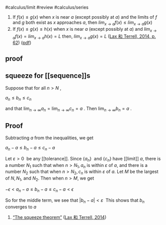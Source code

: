 #calculus/limit #review #calculus/series 

1. If $f(x) \leq g(x)$ when $x$ is near $a$ (except possibly at $a$) and the limits of $f$ and $g$ both exist as $x$ approaches $a$, then
   $lim_{x \to a}f(x) \leq lim_{x \to a}g(x)$
2. If $f(x) \leq g(x) \leq h(x)$ when $x$ is near $a$ (except possibly at $a$) and
   $lim_{x \to a}f(x) = lim_{x \to a}h(x) = L$
   then, $lim_{x \to a}g(x) = L$
([Lax 和 Terrell, 2014, p. 62](zotero://select/library/items/T6IUTL24)) ([pdf](zotero://open-pdf/library/items/YL3VT4CZ?page=74&annotation=FKTS65YD))
## proof 


## squeeze for [[sequence]]s 
Suppose that for all $n>N$ ,

$a_n \leq b_n \leq c_n$

and that $\lim _{n \rightarrow \infty} a_n=\lim _{n \rightarrow \infty} c_n=a$ . Then $\lim _{n \rightarrow \infty} b_n=a$ .

## Proof
Subtracting $a$ from the inequalities, we get

$a_n-a \leq b_n-a \leq c_n-a$

Let $\varepsilon>0$  be any [[tolerance]]. Since $\left\{a_n\right\}$  and $\left\{c_n\right\}$ have [[limit]] $a$, there is a number $N_1$ such that when $n>N_1, a_n$ is within $\varepsilon$ of $a$, and there is a number $N_2$ such that when $n>N_2, c_n$ is within $\varepsilon$ of $a$. Let $M$ be the largest of $N, N_1$, and $N_2$. Then when $n>M$, we get

$-\epsilon<a_n-a \leq b_n-a \leq c_n-a<\epsilon$

So for the middle term, we see that $\left|b_n-a\right|<\varepsilon$  This shows that $b_n$ converges to $a$






1. <span class="highlight" data-annotation="%7B%22attachmentURI%22%3A%22http%3A%2F%2Fzotero.org%2Fusers%2F9667514%2Fitems%2FYL3VT4CZ%22%2C%22annotationKey%22%3A%2268MDL5NJ%22%2C%22color%22%3A%22%23ffd400%22%2C%22pageLabel%22%3A%2222%22%2C%22position%22%3A%7B%22pageIndex%22%3A34%2C%22rects%22%3A%5B%5B121.685%2C405.779%2C211.385%2C415.742%5D%5D%7D%2C%22citationItem%22%3A%7B%22uris%22%3A%5B%22http%3A%2F%2Fzotero.org%2Fusers%2F9667514%2Fitems%2FT6IUTL24%22%5D%2C%22locator%22%3A%2222%22%7D%7D" ztype="zhighlight"><a href="zotero://open-pdf/library/items/YL3VT4CZ?page=35&#x26;annotation=68MDL5NJ">“The squeeze theorem”</a></span> <span class="citation" data-citation="%7B%22citationItems%22%3A%5B%7B%22uris%22%3A%5B%22http%3A%2F%2Fzotero.org%2Fusers%2F9667514%2Fitems%2FT6IUTL24%22%5D%7D%5D%2C%22properties%22%3A%7B%7D%7D" ztype="zcitation">(<span class="citation-item"><a href="zotero://select/library/items/T6IUTL24">Lax 和 Terrell, 2014</a></span>)</span>